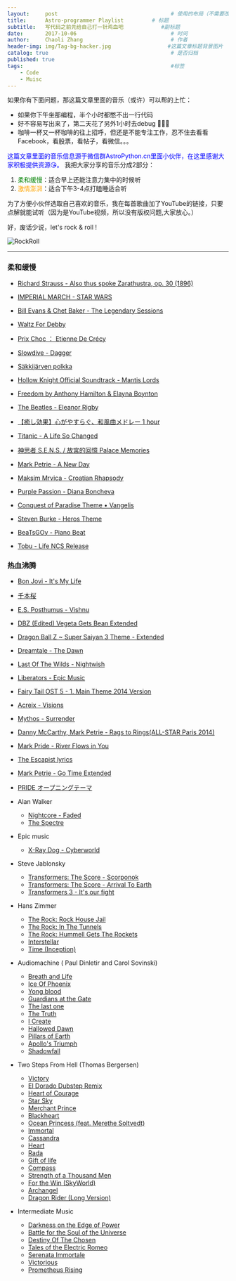 ```yaml
---
layout:     post                                    # 使用的布局（不需要改）
title:      Astro-programmer Playlist         # 标题
subtitle:   写代码之前先给自己打一针鸡血吧            #副标题
date:       2017-10-06                              # 时间
author:     Chaoli Zhang                            # 作者
header-img: img/Tag-bg-hacker.jpg                  #这篇文章标题背景图片
catalog: true                                       # 是否归档
published: true
tags:                                               #标签
    - Code
    - Muisc
---
```


如果你有下面问题，那这篇文章里面的音乐（或许）可以帮的上忙：
- 如果你下午坐那编程，半个小时都憋不出一行代码
- 好不容易写出来了，第二天花了另外1小时去debug 🤣🤣🤣
- 咖啡一杯又一杯咖啡的往上招呼，但还是不能专注工作，忍不住去看看Facebook，看股票，看帖子，看微信。。。

<span style="color:blue"> 这篇文章里面的音乐信息源于微信群AstroPython.cn里面小伙伴，在这里感谢大家积极提供资源😘。</span> 我把大家分享的音乐分成2部分：



1. <span style="color: green"> 柔和缓慢</span>：适合早上还能注意力集中的时候听
2. <span style="color: orange"> 激情澎湃</span>：适合下午3-4点打瞌睡适合听

为了方便小伙伴选取自己喜欢的音乐，我在每首歌曲加了YouTube的链接，只要点解就能试听（因为是YouTube视频，所以没有版权问题,大家放心。）

好，废话少说，let's rock & roll !

![RockRoll](https://media.giphy.com/media/7lAFH4MrNJMcg/giphy.gif)

---

### 柔和缓慢

- [Richard Strauss - Also thus spoke Zarathustra, op. 30 (1896)](https://www.youtube.com/watch?v=6wiKuX8enl0)

- [ IMPERIAL MARCH - STAR WARS](https://www.youtube.com/watch?v=bQP-b30n2xo)

- [Bill Evans & Chet Baker - The Legendary Sessions](https://www.youtube.com/watch?v=ctuG_wo1Zkk)

- [Waltz For Debby](https://www.youtube.com/watch?v=dH3GSrCmzC8)

- [Prix Choc ： Etienne De Crécy](https://www.youtube.com/watch?v=IUNS6xU-kt0)

- [Slowdive - Dagger](https://www.youtube.com/watch?v=CczmMDvQDa0)

- [Säkkijärven polkka](https://www.youtube.com/watch?v=t8bEZcw3-wM)

- [Hollow Knight Official Soundtrack - Mantis Lords ](https://www.youtube.com/watch?v=0HbnqjGirFg)

- [Freedom by Anthony Hamilton & Elayna Boynton](https://www.youtube.com/watch?v=4Sz9v6080_g)

- [The Beatles - Eleanor Rigby](https://www.youtube.com/watch?v=HuS5NuXRb5Y)

- [【癒し効果】心がやすらぐ、和風曲メドレー 1 hour](https://www.youtube.com/watch?v=T7geY2PvzOY)

- [Titanic - A Life So Changed](https://www.youtube.com/watch?v=aobgYocfc1g)

- [神思者 S.E.N.S. / 故宮的回憶 Palace Memories](https://www.youtube.com/watch?v=CprgrzgA6dQ)

- [Mark Petrie - A New Day](https://www.youtube.com/watch?v=r-qhldCM2-0)

- [Maksim Mrvica - Croatian Rhapsody](https://www.youtube.com/watch?v=7DKBKZ8Cxeo)

- [Purple Passion - Diana Boncheva](https://www.youtube.com/watch?v=ERbmI4_x1Xc)

- [Conquest of Paradise Theme • Vangelis](https://www.youtube.com/watch?v=94dY-QxjDiE)

- [Steven Burke - Heros Theme](https://www.youtube.com/watch?v=ovQZGSp3x1U)

- [BeaTsGOy - Piano Beat](https://www.youtube.com/watch?v=Gs4ZcLVY-Fs)

- [Tobu - Life NCS Release](https://www.youtube.com/watch?v=OBwl2glmqC0)

### 热血沸腾

- [Bon Jovi - It's My Life](https://www.youtube.com/watch?v=vx2u5uUu3DE)

- [千本桜](https://www.youtube.com/watch?v=K_xTet06SUo)

- [E.S. Posthumus - Vishnu](https://www.youtube.com/watch?v=4uO9tyyjRd4)

- [DBZ (Edited) Vegeta Gets Bean Extended](https://www.youtube.com/watch?v=qz7vA2BoKX0&list=PLr8jHOwELd0SHOyJJamm-1SBJqkWg-AEn&index=1)

- [Dragon Ball Z ~ Super Saiyan 3 Theme - Extended](https://www.youtube.com/watch?v=S4E83RKavUU&list=PLr8jHOwELd0SHOyJJamm-1SBJqkWg-AEn&index=9)

- [Dreamtale - The Dawn](https://www.youtube.com/watch?v=mAi9zD7bTKU&index=17&list=PLr8jHOwELd0SHOyJJamm-1SBJqkWg-AEn)

- [Last Of The Wilds - Nightwish](https://www.youtube.com/watch?v=tNNmZFhCvH4)

- [Liberators - Epic Music](https://www.youtube.com/watch?v=a9Zbqv3Vx5Y)

- [Fairy Tail OST 5 - 1. Main Theme 2014 Version](https://www.youtube.com/watch?v=FNW5qX2OiKA)

- [Acreix - Visions](https://www.youtube.com/watch?v=5-MT_N0G07M)

- [Mythos - Surrender](https://www.youtube.com/watch?v=FQLuV_8ntUM)

- [Danny McCarthy, Mark Petrie - Rags to Rings(ALL-STAR Paris 2014)](https://www.youtube.com/watch?v=9-MVzYGOMlU)

- [Mark Pride - River Flows in You ](https://www.youtube.com/watch?v=5vYFXLALWZE)

- [The Escapist lyrics](https://www.youtube.com/watch?v=7z_vEuA3IK8)

- [Mark Petrie - Go Time Extended](https://www.youtube.com/watch?v=JOb0AuZ9Gzs)

- [PRIDE オープニングテーマ](https://www.youtube.com/watch?v=7IjQQc3vZDQ)

- Alan Walker
    + [Nightcore - Faded](https://www.youtube.com/watch?v=F3JBn7ZCIHg&list=PLr8jHOwELd0SHOyJJamm-1SBJqkWg-AEn&index=29)
    + [The Spectre](https://www.youtube.com/watch?v=wJnBTPUQS5A)

- Epic music
    + [X-Ray Dog - Cyberworld](https://www.youtube.com/watch?v=AskF3KN4b7A)

- Steve Jablonsky
    + [Transformers: The Score - Scorponok](https://www.youtube.com/watch?v=hDFns0LA7O0)
    + [Transformers: The Score - Arrival To Earth](https://www.youtube.com/watch?v=4H0JDomv8ac)
    + [Transformers 3 - It's our fight ](https://www.youtube.com/watch?v=mRdwKq4meVY)

- Hans Zimmer
    + [The Rock: Rock House Jail](https://www.youtube.com/watch?v=aYyTcYdQd-s&list=PLr8jHOwELd0SHOyJJamm-1SBJqkWg-AEn&index=14)
    + [The Rock: In The Tunnels](https://www.youtube.com/watch?v=-YcMIxADAao&list=PLr8jHOwELd0SHOyJJamm-1SBJqkWg-AEn&index=15)
    + [The Rock: Hummell Gets The Rockets](https://www.youtube.com/watch?v=wppq0da1Bjc&index=16&list=PLr8jHOwELd0SHOyJJamm-1SBJqkWg-AEn)
    + [Interstellar](https://www.youtube.com/watch?v=UDVtMYqUAyw)
    + [Time (Inception)](https://www.youtube.com/watch?v=RxabLA7UQ9k)


- Audiomachine ( Paul Dinletir and Carol Sovinski)
    + [Breath and Life](https://www.youtube.com/watch?v=0EZ95Ldkivo&index=25&list=PLr8jHOwELd0SHOyJJamm-1SBJqkWg-AEn)
    + [Ice Of Phoenix](https://www.youtube.com/watch?v=XUeQ0Ew_Wh0)
    + [Yong blood](https://www.youtube.com/watch?v=WXnyjaGn24I)
    + [Guardians at the Gate](https://www.youtube.com/watch?v=9D4QIf4Ot7o)
    + [The last one](https://www.youtube.com/watch?v=m_isAVgI3KE&t=4378s)
    + [The Truth](https://www.youtube.com/watch?v=Q2Ug0kEn2g8)
    + [I Create](https://www.youtube.com/watch?v=2oLXl4_0igY)
    + [Hallowed Dawn](https://www.youtube.com/watch?v=qOwTg1J7cqg)
    + [Pillars of Earth](https://www.youtube.com/watch?v=-XCZEQXguP4)
    + [Apollo's Triumph ](https://www.youtube.com/watch?v=oTWULU0vBaQ)
    + [Shadowfall](https://www.youtube.com/watch?v=l2azy7EBOhY)

- Two Steps From Hell (Thomas Bergersen)
    + [Victory](https://www.youtube.com/watch?v=hKRUPYrAQoE&index=28&list=PLr8jHOwELd0SHOyJJamm-1SBJqkWg-AEn)
    + [El Dorado Dubstep Remix](https://www.youtube.com/watch?v=XmvliPBlbcM&index=27&list=PLr8jHOwELd0SHOyJJamm-1SBJqkWg-AEn)
    + [ Heart of Courage](https://www.youtube.com/watch?v=XYKUeZQbMF0&index=30&list=PLr8jHOwELd0SHOyJJamm-1SBJqkWg-AEn)
    + [ Star Sky](https://www.youtube.com/watch?v=pICAha0nsb0&list=PLr8jHOwELd0SHOyJJamm-1SBJqkWg-AEn&index=32)
    + [Merchant Prince](https://www.youtube.com/watch?v=Wc7CZqhnSwA)
    + [Blackheart](https://www.youtube.com/watch?v=EOrE2Qr1FMU)
    + [ Ocean Princess (feat. Merethe Soltvedt) ](https://www.youtube.com/watch?v=gbEob28Dxag&index=26&list=PLr8jHOwELd0SHOyJJamm-1SBJqkWg-AEn)
    + [ Immortal ](https://www.youtube.com/watch?v=vVezbVxp2Pw)
    + [Cassandra](https://www.youtube.com/watch?v=L98UOMbgqVs)
    + [Heart](https://www.youtube.com/watch?v=8kl1Q0ApSAA)
    + [Rada](https://www.youtube.com/watch?v=ZEj1cA2wu4k)
    + [Gift of life](https://www.youtube.com/watch?v=qgOoB4BeNso)
    + [Compass](https://www.youtube.com/watch?v=GKJvnO-I57U)
    + [Strength of a Thousand Men](https://www.youtube.com/watch?v=qwJj2EpC8vg)
    + [For the Win (SkyWorld)](https://www.youtube.com/watch?v=rl_ndy61ON4)
    + [ Archangel](https://www.youtube.com/watch?v=dJ-QLl5qjLg)
    + [Dragon Rider (Long Version) ](https://www.youtube.com/watch?v=EptSSXNHIfg)

- Intermediate Music
    + [Darkness on the Edge of Power](https://www.youtube.com/watch?v=zFYj2ZTGtFQ)
    + [ Battle for the Soul of the Universe](https://www.youtube.com/watch?v=fRpHs7WVlyE)
    + [Destiny Of The Chosen](https://www.youtube.com/watch?v=dK0i9MKs55Y)
    + [Tales of the Electric Romeo ](https://www.youtube.com/watch?v=88lTopK49C0)
    + [Serenata Immortale](https://www.youtube.com/watch?v=36vvNkDeAyM)
    + [Victorious](https://www.youtube.com/watch?v=Ycp-qJ-U5JM)
    + [ Prometheus Rising](https://www.youtube.com/watch?v=JL9TG8QWfMc)
